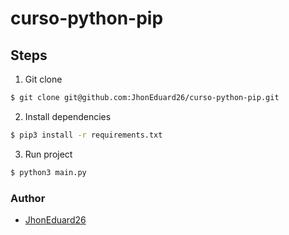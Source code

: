 # curso-python-pip

## Steps

1. Git clone
```sh
$ git clone git@github.com:JhonEduard26/curso-python-pip.git
```
2. Install dependencies
```sh
$ pip3 install -r requirements.txt 
```
3. Run project
```sh
$ python3 main.py
```

### Author
+ [JhonEduard26](https://github.com/JhonEduard26)

